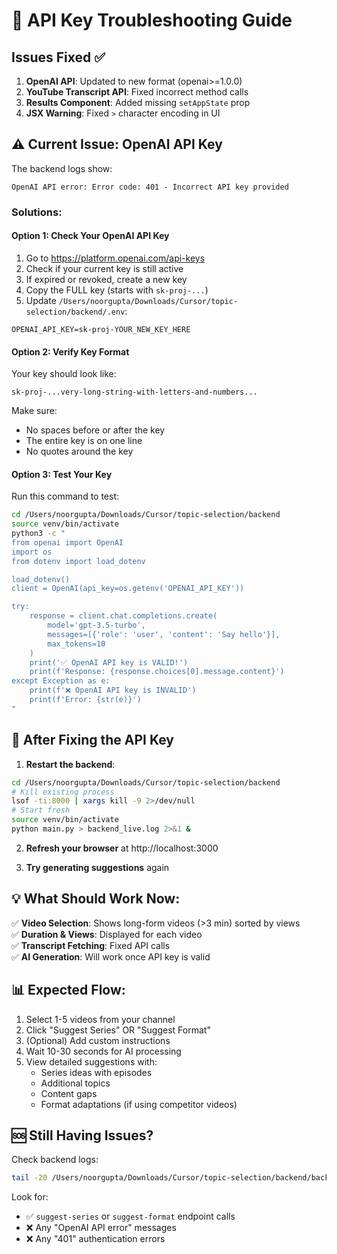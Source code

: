 # 🔧 API Key Troubleshooting Guide

## Issues Fixed ✅

1. **OpenAI API**: Updated to new format (openai>=1.0.0)
2. **YouTube Transcript API**: Fixed incorrect method calls  
3. **Results Component**: Added missing `setAppState` prop
4. **JSX Warning**: Fixed `>` character encoding in UI

## ⚠️ Current Issue: OpenAI API Key

The backend logs show:
```
OpenAI API error: Error code: 401 - Incorrect API key provided
```

### Solutions:

#### Option 1: Check Your OpenAI API Key

1. Go to https://platform.openai.com/api-keys
2. Check if your current key is still active
3. If expired or revoked, create a new key
4. Copy the FULL key (starts with `sk-proj-...`)
5. Update `/Users/noorgupta/Downloads/Cursor/topic-selection/backend/.env`:

```env
OPENAI_API_KEY=sk-proj-YOUR_NEW_KEY_HERE
```

#### Option 2: Verify Key Format

Your key should look like:
```
sk-proj-...very-long-string-with-letters-and-numbers...
```

Make sure:
- No spaces before or after the key
- The entire key is on one line
- No quotes around the key

#### Option 3: Test Your Key

Run this command to test:

```bash
cd /Users/noorgupta/Downloads/Cursor/topic-selection/backend
source venv/bin/activate
python3 -c "
from openai import OpenAI
import os
from dotenv import load_dotenv

load_dotenv()
client = OpenAI(api_key=os.getenv('OPENAI_API_KEY'))

try:
    response = client.chat.completions.create(
        model='gpt-3.5-turbo',
        messages=[{'role': 'user', 'content': 'Say hello'}],
        max_tokens=10
    )
    print('✅ OpenAI API key is VALID!')
    print(f'Response: {response.choices[0].message.content}')
except Exception as e:
    print(f'❌ OpenAI API key is INVALID')
    print(f'Error: {str(e)}')
"
```

## 🔄 After Fixing the API Key

1. **Restart the backend**:
```bash
cd /Users/noorgupta/Downloads/Cursor/topic-selection/backend
# Kill existing process
lsof -ti:8000 | xargs kill -9 2>/dev/null
# Start fresh
source venv/bin/activate
python main.py > backend_live.log 2>&1 &
```

2. **Refresh your browser** at http://localhost:3000

3. **Try generating suggestions** again

## 💡 What Should Work Now:

✅ **Video Selection**: Shows long-form videos (>3 min) sorted by views  
✅ **Duration & Views**: Displayed for each video  
✅ **Transcript Fetching**: Fixed API calls  
✅ **AI Generation**: Will work once API key is valid  

## 📊 Expected Flow:

1. Select 1-5 videos from your channel
2. Click "Suggest Series" OR "Suggest Format"
3. (Optional) Add custom instructions
4. Wait 10-30 seconds for AI processing
5. View detailed suggestions with:
   - Series ideas with episodes
   - Additional topics
   - Content gaps
   - Format adaptations (if using competitor videos)

## 🆘 Still Having Issues?

Check backend logs:
```bash
tail -20 /Users/noorgupta/Downloads/Cursor/topic-selection/backend/backend_live.log
```

Look for:
- ✅ `suggest-series` or `suggest-format` endpoint calls
- ❌ Any "OpenAI API error" messages
- ❌ Any "401" authentication errors


